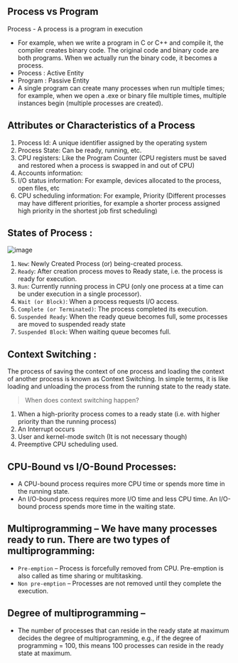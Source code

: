 ## Process vs Program

Process - A process is a program in execution
- For example, when we write a program in C or C++ and compile it, the compiler creates binary code. The original code and binary code are both programs. When we actually run the binary code, it becomes a process. 
- Process : Active Entity
- Program : Passive Entity
- A single program can create many processes when run multiple times; for example, when we open a .exe or binary file multiple times, multiple instances begin (multiple processes are created). 

## Attributes or Characteristics of a Process 
1. Process Id:    A unique identifier assigned by the operating system
2. Process State: Can be ready, running, etc.
3. CPU registers: Like the Program Counter (CPU registers must be saved and 
                  restored when a process is swapped in and out of CPU)
4. Accounts information:
5. I/O status information: For example, devices allocated to the process, 
                           open files, etc
6. CPU scheduling information: For example, Priority (Different processes may have different priorities, for example a shorter process assigned high priority in the shortest job first scheduling)

## States of Process :

![image](https://user-images.githubusercontent.com/35686407/177384421-36974d5a-9eb5-472d-a140-6ec9032f6847.png)

1. `New`: Newly Created Process (or) being-created process.
2. `Ready`: After creation process moves to Ready state, i.e. the process is ready for execution.
3. `Run`: Currently running process in CPU (only one process at a time can be under execution in a single processor).
4. `Wait (or Block)`: When a process requests I/O access.
5. `Complete (or Terminated)`: The process completed its execution.
6. `Suspended Ready`: When the ready queue becomes full, some processes  are moved to suspended ready state
7. `Suspended Block`: When waiting queue becomes full.

## Context Switching :
The process of saving the context of one process and loading the context of another process is known as Context Switching. In simple terms, it is like loading and unloading the process from the running state to the ready state. 

> When does context switching happen? 
1. When a high-priority process comes to a ready state (i.e. with higher priority than the running process) 
2. An Interrupt occurs 
3. User and kernel-mode switch (It is not necessary though) 
4. Preemptive CPU scheduling used. 

## CPU-Bound vs I/O-Bound Processes: 
- A CPU-bound process requires more CPU time or spends more time in the running state. 
- An I/O-bound process requires more I/O time and less CPU time. An I/O-bound process spends more time in the waiting state. 

## Multiprogramming – We have many processes ready to run. There are two types of multiprogramming:

- `Pre-emption` – Process is forcefully removed from CPU. Pre-emption is also called as time sharing or multitasking.
- `Non pre-emption` – Processes are not removed until they complete the execution.

## Degree of multiprogramming – 
- The number of processes that can reside in the ready state at maximum decides the degree of multiprogramming, e.g., if the degree of programming = 100, this means 100 processes can reside in the ready state at maximum.


















